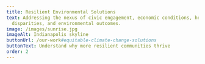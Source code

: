```yaml
---
title: Resilient Environmental Solutions
text: Addressing the nexus of civic engagement, economic conditions, health
  disparities, and environmental outcomes.
image: /images/sunrise.jpg
imageAlt: Indianapolis skyline
buttonUrl: /our-work#equitable-climate-change-solutions
buttonText: Understand why more resilient communities thrive
order: 2
---
```

